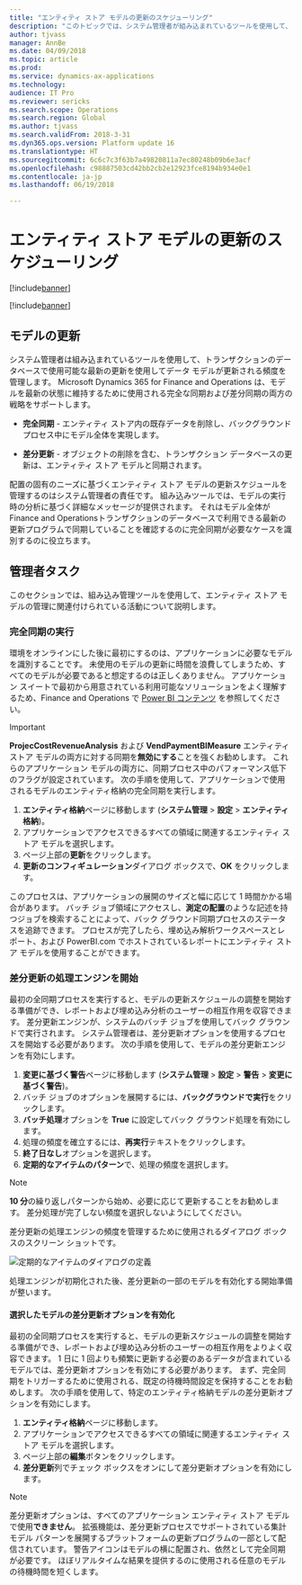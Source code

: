 ```yaml
---
title: "エンティティ ストア モデルの更新のスケジューリング"
description: "このトピックでは、システム管理者が組み込まれているツールを使用して、トランザクションのデータベースで使用可能な最新の更新を使用してデータ モデルが更新される頻度を管理する方法について説明します。"
author: tjvass
manager: AnnBe
ms.date: 04/09/2018
ms.topic: article
ms.prod: 
ms.service: dynamics-ax-applications
ms.technology: 
audience: IT Pro
ms.reviewer: sericks
ms.search.scope: Operations
ms.search.region: Global
ms.author: tjvass
ms.search.validFrom: 2018-3-31
ms.dyn365.ops.version: Platform update 16
ms.translationtype: HT
ms.sourcegitcommit: 6c6c7c3f63b7a49820811a7ec80248b09b6e3acf
ms.openlocfilehash: c98887503cd42bb2cb2e12923fce8194b934e0e1
ms.contentlocale: ja-jp
ms.lasthandoff: 06/19/2018

---
```


# <a name="scheduling-entity-store-model-updates"></a>エンティティ ストア モデルの更新のスケジューリング

[!include[banner](../includes/banner.md)]

[!include[banner](../includes/pre-release.md)] 

## <a name="refreshing-models"></a>モデルの更新
システム管理者は組み込まれているツールを使用して、トランザクションのデータベースで使用可能な最新の更新を使用してデータ モデルが更新される頻度を管理します。 Microsoft Dynamics 365 for Finance and Operations は、モデルを最新の状態に維持するために使用される完全な同期および差分同期の両方の戦略をサポートします。

- **完全同期** - エンティティ ストア内の既存データを削除し、バックグラウンド プロセス中にモデル全体を実現します。

- **差分更新** - オブジェクトの削除を含む、トランザクション データベースの更新は、エンティティ ストア モデルと同期されます。
    
配置の固有のニーズに基づくエンティティ ストア モデルの更新スケジュールを管理するのはシステム管理者の責任です。 組み込みツールでは、モデルの実行時の分析に基づく詳細なメッセージが提供されます。 それはモデル全体が Finance and Operationsトランザクションのデータベースで利用できる最新の更新プログラムで同期していることを確認するのに完全同期が必要なケースを識別するのに役立ちます。

## <a name="administrator-tasks"></a>管理者タスク
このセクションでは、組み込み管理ツールを使用して、エンティティ ストア モデルの管理に関連付けられている活動について説明します。

### <a name="perform-a-full-synchronization"></a>完全同期の実行
環境をオンラインにした後に最初にするのは、アプリケーションに必要なモデルを識別することです。 未使用のモデルの更新に時間を浪費してしまうため、すべてのモデルが必要であると想定するのは正しくありません。 アプリケーション スイートで最初から用意されている利用可能なソリューションをよく理解するため、Finance and Operations で [Power BI コンテンツ](https://docs.microsoft.com/en-us/dynamics365/unified-operations/dev-itpro/analytics/power-bi-home-page) を参照してください。

> [!Important]
> **ProjecCostRevenueAnalysis** および **VendPaymentBIMeasure** エンティティ ストア モデルの両方に対する同期を**無効にする**ことを強くお勧めします。 これらのアプリケーション モデルの両方に、同期プロセス中のパフォーマンス低下のフラグが設定されています。 次の手順を使用して、アプリケーションで使用されるモデルのエンティティ格納の完全同期を実行します。

1. **エンティティ格納**ページに移動します (**システム管理** > **設定** > **エンティティ格納**)。
2. アプリケーションでアクセスできるすべての領域に関連するエンティティ ストア モデルを選択します。
3. ページ上部の**更新**をクリックします。
4. **更新のコンフィギュレーション**ダイアログ ボックスで、**OK** をクリックします。
    
このプロセスは、アプリケーションの展開のサイズと幅に応じて 1 時間かかる場合があります。 バッチ ジョブ領域にアクセスし、**測定の配置**のような記述を持つジョブを検索することによって、バック グラウンド同期プロセスのステータスを追跡できます。 プロセスが完了したら、埋め込み解析ワークスペースとレポート、および PowerBI.com でホストされているレポートにエンティティ ストア モデルを使用することができます。

### <a name="start-the-incremental-refresh-processing-engine"></a>差分更新の処理エンジンを開始
最初の全同期プロセスを実行すると、モデルの更新スケジュールの調整を開始する準備ができ、レポートおよび埋め込み分析のユーザーの相互作用を収容できます。 差分更新エンジンが、システムのバッチ ジョブを使用してバック グラウンドで実行されます。 システム管理者は、差分更新オプションを使用するプロセスを開始する必要があります。 次の手順を使用して、モデルの差分更新エンジンを有効にします。

1. **変更に基づく警告**ページに移動します (**システム管理** > **設定** > **警告** > **変更に基づく警告**)。
2. バッチ ジョブのオプションを展開するには、**バックグラウンドで実行**をクリックします。
3. **バッチ処理**オプションを **True** に設定してバック グラウンド処理を有効にします。
4. 処理の頻度を確立するには、**再実行**テキストをクリックします。
5. **終了日なし**オプションを選択します。
6. **定期的なアイテムのパターン**で、処理の頻度を選択します。

> [!Note]
> **10 分**の繰り返しパターンから始め、必要に応じて更新することをお勧めします。 差分処理が完了しない頻度を選択しないようにしてください。

差分更新の処理エンジンの頻度を管理するために使用されるダイアログ ボックスのスクリーン ショットです。

![定期的なアイテムのダイアログの定義](media/Schedule-incremental-refresh.png)

処理エンジンが初期化された後、差分更新の一部のモデルを有効化する開始準備が整います。

#### <a name="activate-the-incremental-refresh-option-for-selected-models"></a>選択したモデルの差分更新オプションを有効化
最初の全同期プロセスを実行すると、モデルの更新スケジュールの調整を開始する準備ができ、レポートおよび埋め込み分析のユーザーの相互作用をよりよく収容できます。 1 日に 1 回よりも頻繁に更新する必要のあるデータが含まれているモデルでは、差分更新オプションを有効にする必要があります。 まず、完全同期をトリガーするために使用される、既定の待機時間設定を保持することをお勧めします。 次の手順を使用して、特定のエンティティ格納モデルの差分更新オプションを有効にします。

1. **エンティティ格納**ページに移動します。
2. アプリケーションでアクセスできるすべての領域に関連するエンティティ ストア モデルを選択します。
3. ページ上部の**編集**ボタンをクリックします。
4. **差分更新**列でチェック ボックスをオンにして差分更新オプションを有効にします。

> [!Note]
> 差分更新オプションは、すべてのアプリケーション エンティティ ストア モデルで使用**できません**。 拡張機能は、差分更新プロセスでサポートされている集計モデル パターンを展開するプラットフォームの更新プログラムの一部として配信されています。 警告アイコンはモデルの横に配置され、依然として完全同期が必要です。 ほぼリアルタイムな結果を提供するのに使用される任意のモデルの待機時間を短くします。

